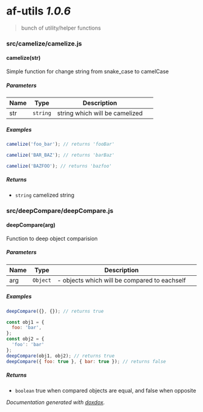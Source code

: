 # af-utils *1.0.6*

> bunch of utility/helper functions


### src/camelize/camelize.js


#### camelize(str) 

Simple function for change string from snake_case to camelCase




##### Parameters

| Name | Type | Description |  |
| ---- | ---- | ----------- | -------- |
| str | `string`  | string which will be camelized | &nbsp; |




##### Examples

```javascript
camelize('foo_bar'); // returns 'fooBar'
```
```javascript
camelize('BAR_BAZ'); // returns 'barBaz'
```
```javascript
camelize('BAZFOO'); // returns 'bazfoo'
```


##### Returns


- `string`  camelized string




### src/deepCompare/deepCompare.js


#### deepCompare(arg) 

Function to deep object comparision




##### Parameters

| Name | Type | Description |  |
| ---- | ---- | ----------- | -------- |
| arg | `Object`  | - objects which will be compared to eachself | &nbsp; |




##### Examples

```javascript
deepCompare({}, {}); // returns true
```
```javascript
const obj1 = {
  foo: 'bar',
};
const obj2 = {
  'foo': 'bar'
};
deepCompare(obj1, obj2); // returns true
deepCompare({ foo: true }, { bar: true }); // returns false
```


##### Returns


- `boolean`  true when compared objects are equal, and false when opposite




*Documentation generated with [doxdox](https://github.com/neogeek/doxdox).*
